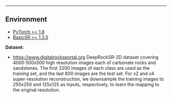 ---
## Environment
- [PyTorch >= 1.8](https://pytorch.org/)
- [BasicSR >= 1.3.5](https://github.com/xinntao/BasicSR-examples/blob/master/README.md) 

**Dataset:**
 - https://www.digitalrocksportal.org
DeepRockSR-2D dataset covering 4000 500x500 high resolution images each of carbonate rocks and sandstones. The first 3200 images of each class are used as the training set, and the last 800 images are the test set. For x2 and x4 super-resolution reconstruction, we downsample the training images to 250x250 and 125x125 as inputs, respectively, to learn the mapping to the original resolution.
